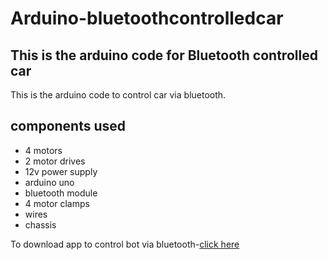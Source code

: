 # Arduino-bluetoothcontrolledcar
## This is the arduino code for Bluetooth controlled car
This is the arduino code to control car via bluetooth.
## components used
- 4 motors
- 2 motor drives
- 12v power supply
- arduino uno
- bluetooth module
- 4 motor clamps
- wires
- chassis

To download app to control bot via bluetooth-[click here](https://play.google.com/store/apps/details?id=braulio.calle.bluetoothRCcontroller)
 
